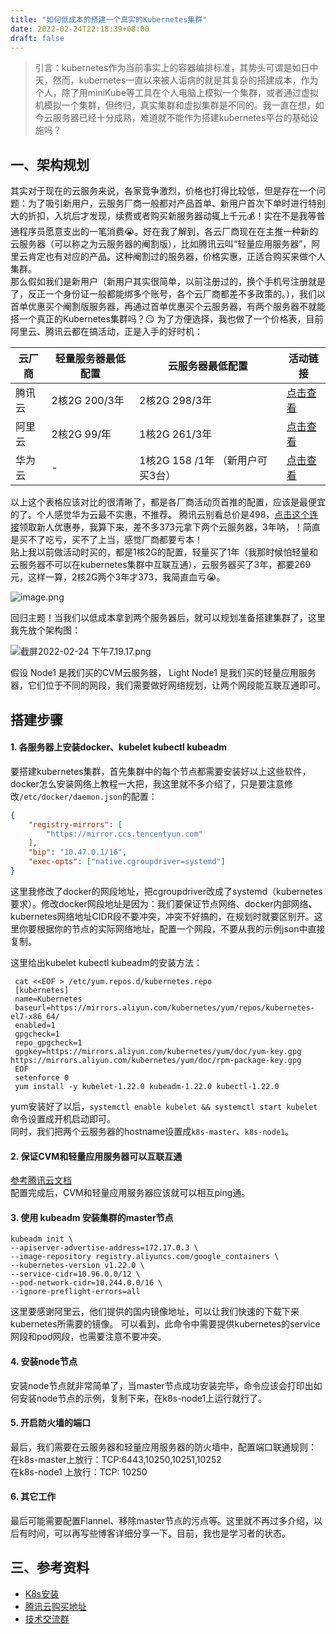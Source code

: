 ```yaml
---
title: "如何低成本的搭建一个真实的Kubernetes集群"
date: 2022-02-24T22:18:39+08:00
draft: false
---
```

> 引言：kubernetes作为当前事实上的容器编排标准，其势头可谓是如日中天，然而，kubernetes一直以来被人诟病的就是其复杂的搭建成本，作为个人，除了用miniKube等工具在个人电脑上模拟一个集群，或者通过虚拟机模拟一个集群，但终归，真实集群和虚拟集群是不同的。我一直在想，如今云服务器已经十分成熟，难道就不能作为搭建kubernetes平台的基础设施吗？

## 一、架构规划

其实对于现在的云服务来说，各家竞争激烈，价格也打得比较低，但是存在一个问题：为了吸引新用户，云服务厂商一般都对产品首单、新用户首次下单时进行特别大的折扣，入坑后才发现，续费或者购买新服务器动辄上千元💰！实在不是我等普通程序员愿意支出的一笔消费😭。好在我了解到，各云厂商现在在主推一种新的云服务器（可以称之为云服务器的阉割版），比如腾讯云叫“轻量应用服务器”，阿里云肯定也有对应的产品。这种阉割过的服务器，价格实惠，正适合购买来做个人集群。   
那么假如我们是新用户（新用户其实很简单，以前注册过的，换个手机号注册就是了，反正一个身份证一般都能绑多个账号，各个云厂商都差不多政策的。），我们以首单优惠买个阉割版服务器，再通过首单优惠买个云服务器，有两个服务器不就能搭一个真正的Kubernetes集群吗？😏
为了方便选择，我也做了一个价格表，目前阿里云、腾讯云都在搞活动，正是入手的好时机：

| 云厂商 | 轻量服务器最低配置 | 云服务器最低配置 | 活动链接|
| --- | --- | --- | --- |
| 腾讯云 | 2核2G 200/3年 | 2核2G 298/3年 |[ 点击查看](https://curl.qcloud.com/UvDbS6a0) | 
| 阿里云 | 2核2G 99/年 | 1核2G 261/3年 | [点击查看](https://www.aliyun.com/daily-act/ecs/activity_selection?userCode=vgb3ncpv)
| 华为云 | - | 1核2G 158 /1年 （新用户可买3台）| [点击查看](https://activity.huaweicloud.com/discount_area_v5/index.html)

以上这个表格应该对比的很清晰了，都是各厂商活动页首推的配置，应该是最便宜的了。个人感觉华为云最不实惠，不推荐。
腾讯云别看总价是498，[点击这个连接](https://curl.qcloud.com/laygSFzY)领取新人优惠券，我算下来，差不多373元拿下两个云服务器，3年呐，！简直是买不了吃亏，买不了上当，感觉厂商都要亏本！       
贴上我以前做活动时买的，都是1核2G的配置，轻量买了1年（我那时候怕轻量和云服务器不可以在kubernetes集群中互联互通），云服务器买了3年，都要269元，这样一算，2核2G两个3年才373，我简直血亏😭。

![image.png](https://img-blog.csdnimg.cn/img_convert/4d0c0826cef0c3002958d7c8685a9cc0.png)

回归主题！当我们以低成本拿到两个服务器后，就可以规划准备搭建集群了，这里我先放个架构图：

![截屏2022-02-24 下午7.19.17.png](https://img-blog.csdnimg.cn/img_convert/12d2282c03c253a85ba2976eade6f356.png)

假设 Node1 是我们买的CVM云服务器， Light Node1 是我们买的轻量应用服务器，它们位于不同的网段，我们需要做好网络规划，让两个网段能互联互通即可。

## 搭建步骤

#### 1. 各服务器上安装docker、kubelet kubectl kubeadm

要搭建kubernetes集群，首先集群中的每个节点都需要安装好以上这些软件，docker怎么安装网络上教程一大把，我这里就不多介绍了，只是要注意修改`/etc/docker/daemon.json`的配置：

```json
{
    "registry-mirrors": [
        "https://mirror.ccs.tencentyun.com"
    ],
    "bip": "10.47.0.1/16",
    "exec-opts": ["native.cgroupdriver=systemd"]
}
```
这里我修改了docker的网段地址，把cgroupdriver改成了systemd（kubernetes要求）。修改docker网段地址是因为：我们要保证节点网络、docker内部网络、kubernetes网络地址CIDR段不要冲突，冲突不好搞的，在规划时就要区别开。这里你要根据你的节点的实际网络地址，配置一个网段，不要从我的示例json中直接复制。

这里给出kubelet kubectl kubeadm的安装方法：
```
 cat <<EOF > /etc/yum.repos.d/kubernetes.repo
 [kubernetes]
 name=Kubernetes
 baseurl=https://mirrors.aliyun.com/kubernetes/yum/repos/kubernetes-el7-x86_64/
 enabled=1
 gpgcheck=1
 repo_gpgcheck=1
 gpgkey=https://mirrors.aliyun.com/kubernetes/yum/doc/yum-key.gpg https://mirrors.aliyun.com/kubernetes/yum/doc/rpm-package-key.gpg
 EOF
 setenforce 0
 yum install -y kubelet-1.22.0 kubeadm-1.22.0 kubectl-1.22.0
```
yum安装好了以后，`systemctl enable kubelet && systemctl start kubelet`命令设置成开机启动即可。   
同时，我们把两个云服务器的hostname设置成`k8s-master`、`k8s-node1`。

#### 2. 保证CVM和轻量应用服务器可以互联互通

[参考腾讯云文档](https://cloud.tencent.com/document/product/1207/56847)   
配置完成后，CVM和轻量应用服务器应该就可以相互ping通。

#### 3. 使用 kubeadm 安装集群的master节点

```
kubeadm init \ 
--apiserver-advertise-address=172.17.0.3 \
--image-repository registry.aliyuncs.com/google_containers \ 
--kubernetes-version v1.22.0 \ 
--service-cidr=10.96.0.0/12 \ 
--pod-network-cidr=10.244.0.0/16 \
--ignore-preflight-errors=all
```
这里要感谢阿里云，他们提供的国内镜像地址，可以让我们快速的下载下来kubernetes所需要的镜像。
可以看到，此命令中需要提供kubernetes的service网段和pod网段，也需要注意不要冲突。

#### 4. 安装node节点

安装node节点就非常简单了，当master节点成功安装完毕，命令应该会打印出如何安装node节点的示例，复制下来，在k8s-node1上运行就行了。

#### 5. 开启防火墙的端口

最后，我们需要在云服务器和轻量应用服务器的防火墙中，配置端口联通规则：   
在k8s-master上放行：TCP:6443,10250,10251,10252   
在k8s-node1 上放行：TCP: 10250

#### 6. 其它工作

最后可能需要配置Flannel、移除master节点的污点等。这里就不再过多介绍，以后有时间，可以再写些博客详细分享一下。目前，我也是学习者的状态。

## 三、参考资料

- [K8s安装](https://www.cnblogs.com/takako_mu/p/15380607.html)  
- [腾讯云购买地址](https://curl.qcloud.com/UvDbS6a0)
- [技术交流群](https://github.com/HYY-yu/seckill.shop/tree/master)